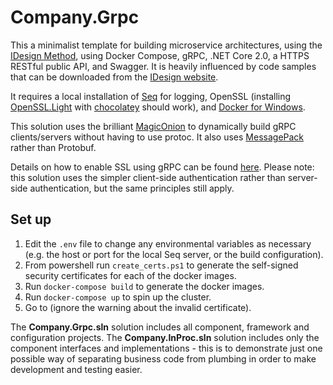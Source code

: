 # Company.Grpc

This a minimalist template for building microservice architectures, using the [IDesign Method](http://www.idesign.net/), using Docker Compose, gRPC, .NET Core 2.0, a HTTPS RESTful public API, and Swagger. It is heavily influenced by code samples that can be downloaded from the [IDesign website](http://www.idesign.net/Downloads).

It requires a local installation of [Seq](https://getseq.net/) for logging, OpenSSL (installing [OpenSSL.Light](https://chocolatey.org/packages/OpenSSL.Light) with [chocolatey](https://chocolatey.org/) should work), and [Docker for Windows](https://www.docker.com/docker-windows).

This solution uses the brilliant [MagicOnion](https://github.com/neuecc/MagicOnion) to dynamically build gRPC clients/servers without having to use protoc. It also uses [MessagePack](https://github.com/neuecc/MessagePack-CSharp) rather than Protobuf.

Details on how to enable SSL using gRPC can be found [here](https://stackoverflow.com/questions/37714558/how-to-enable-server-side-ssl-for-grpc). Please note: this solution uses the simpler client-side authentication rather than server-side authentication, but the same principles still apply.

## Set up

1. Edit the `.env` file to change any environmental variables as necessary (e.g. the host or port for the local Seq server, or the build configuration).
1. From powershell run `create_certs.ps1` to generate the self-signed security certificates for each of the docker images.
1. Run `docker-compose build` to generate the docker images.
1. Run `docker-compose up` to spin up the cluster.
1. Go to [](https://localhost:12345/swagger) (ignore the warning about the invalid certificate).

The **Company.Grpc.sln** solution includes all component, framework and configuration projects. The **Company.InProc.sln** solution includes only the component interfaces and implementations - this is to demonstrate just one possible way of separating business code from plumbing in order to make development and testing easier.
